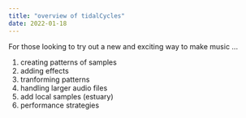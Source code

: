 ```yaml
---
title: "overview of tidalCycles"
date: 2022-01-18
---
```


For those looking to try out a new and exciting way to make music ...
1. creating patterns of samples
2. adding effects
3. tranforming patterns 
4. handling larger audio files
5. add local samples (estuary)
6. performance strategies